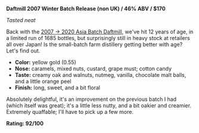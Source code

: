 **Daftmill 2007 Winter Batch Release (non UK) / 46% ABV / $170**

*Tasted neat*

Back with the [2007 -> 2020 Asia Batch Daftmill](https://www.whiskybase.com/whiskies/whisky/150037/daftmill-2007), we've hit 12 years of age, in a limited run of 1685 bottles, but surprisingly still in heavy stock at retailers all over Japan!  Is the small-batch farm distillery getting better with age?  Let's find out.

* **Color:** yellow gold (0.55)
* **Nose:** caramels, mixed nuts, custard, grape must; cotton candy
* **Taste:** creamy oak and walnuts, nutmeg, vanilla, chocolate malt balls, and a little orange peel 
* **Finish:** long, sweet, and a bit floral

Absolutely delightful, it's an improvement on the previous batch I had (which itself was great); it's a little less nutty, and a bit oakier and creamier.  Extremely quaffable; I'll have to pick up a few more.

**Rating: 92/100**